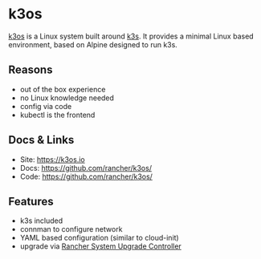 # k3os

[k3os](https://k3os.io) is a Linux system built around [k3s](K3S.md). It
provides a minimal Linux based environment, based on Alpine designed to run
k3s.

## Reasons

- out of the box experience
- no Linux knowledge needed
- config via code
- kubectl is the frontend

## Docs & Links

- Site: <https://k3os.io>
- Docs: <https://github.com/rancher/k3os/>
- Code: <https://github.com/rancher/k3os/>

## Features

- k3s included
- connman to configure network
- YAML based configuration (similar to cloud-init)
- upgrade via [Rancher System Upgrade Controller](RANCHER_SUC.md)
